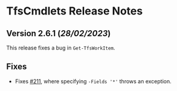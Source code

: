 # TfsCmdlets Release Notes

## Version 2.6.1 (_28/02/2023_)

This release fixes a bug in `Get-TfsWorkItem`.

## Fixes

* Fixes [#211](https://github.com/igoravl/TfsCmdlets/issues/211), where specifying `-Fields '*'` throws an exception.
